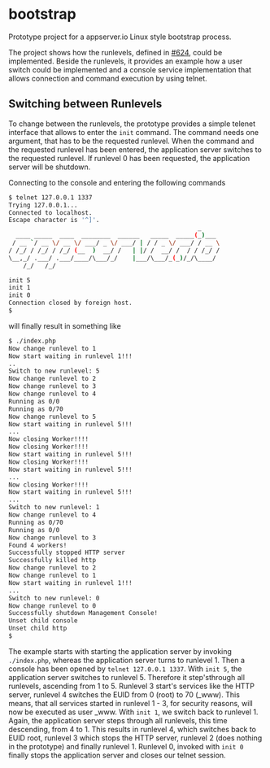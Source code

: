 # bootstrap

Prototype project for a appserver.io Linux style bootstrap process.

The project shows how the runlevels, defined in [#624](appserver-io/appserver#624), could be implemented. Beside the runlevels, it provides an example how a user switch could be implemented and a console service implementation that allows connection and command execution by using telnet.

## Switching between Runlevels

To change between the runlevels, the prototype provides a simple telenet interface that allows to enter the `init` command. The command needs one argument, that has to be the requested runlevel. When the command and the requested runlevel has been entered, the application server switches to the requested runlevel. If runlevel 0 has been requested, the application server will be shutdown.

Connecting to the console and entering the following commands

```sh
$ telnet 127.0.0.1 1337
Trying 127.0.0.1...
Connected to localhost.
Escape character is '^]'.
                                                    _
  ____ _____  ____  ________  ______   _____  _____(_)___
 / __ `/ __ \/ __ \/ ___/ _ \/ ___/ | / / _ \/ ___/ / __ \
/ /_/ / /_/ / /_/ (__  )  __/ /   | |/ /  __/ /  / / /_/ /
\__,_/ .___/ .___/____/\___/_/    |___/\___/_(_)/_/\____/
    /_/   /_/

init 5
init 1
init 0
Connection closed by foreign host.
$
```

will finally result in something like

```sh
$ ./index.php 
Now change runlevel to 1
Now start waiting in runlevel 1!!!
..
Switch to new runlevel: 5
Now change runlevel to 2
Now change runlevel to 3
Now change runlevel to 4
Running as 0/0
Running as 0/70
Now change runlevel to 5
Now start waiting in runlevel 5!!!
...
Now closing Worker!!!!
Now closing Worker!!!!
Now start waiting in runlevel 5!!!
Now closing Worker!!!!
Now start waiting in runlevel 5!!!
...
Now closing Worker!!!!
Now start waiting in runlevel 5!!!
...
Switch to new runlevel: 1
Now change runlevel to 4
Running as 0/70
Running as 0/0
Now change runlevel to 3
Found 4 workers!
Successfully stopped HTTP server
Successfully killed http
Now change runlevel to 2
Now change runlevel to 1
Now start waiting in runlevel 1!!!
...
Switch to new runlevel: 0
Now change runlevel to 0
Successfully shutdown Management Console!
Unset child console
Unset child http
$
```

The example starts with starting the application server by invoking `./index.php`, whereas the application server turns to runlevel 1. Then a console has been opened by `telnet 127.0.0.1 1337`. With `init 5`, the application server switches to runlevel 5. Therefore it step'sthrough all runlevels, ascending from 1 to 5. Runlevel 3 start's services like the HTTP server, runlevel 4 switches the EUID from 0 (root) to 70 (_www). This means, that all services started in runlevel 1 - 3, for security reasons, will now be executed as user _www. With `init 1`, we switch back to runlevel 1. Again, the application server steps through all runlevels, this time descending, from 4 to 1. This results in runlevel 4, which switches back to EUID root, runlevel 3 which stops the HTTP server, runlevel 2 (does nothing in the prototype) and finally runlevel 1. Runlevel 0, invoked with `init 0` finally stops the application server and closes our telnet session.